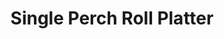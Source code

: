 ---
title: "Single Perch Roll Platter"
description: ""
price_s: ""
price_l: "12"
price_lg: ""
weight: "5"
---